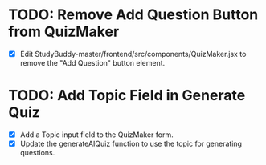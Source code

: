 # TODO: Remove Add Question Button from QuizMaker

- [x] Edit StudyBuddy-master/frontend/src/components/QuizMaker.jsx to remove the "Add Question" button element.

# TODO: Add Topic Field in Generate Quiz

- [x] Add a Topic input field to the QuizMaker form.
- [x] Update the generateAIQuiz function to use the topic for generating questions.
